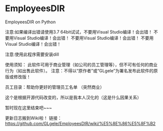 ﻿# EmployeesDIR
EmployeesDIR on Python

注意:如果编译出错请使用3.7 64bit试试，不要用Visual Studio编译！会出错！
不要用Visual Studio编译！会出错！
不要用Visual Studio编译！会出错！
不要用Visual Studio编译！会出错！

注意:使用此程序需要安装dill

使用须知：
此软件可用于商业管理（如公司的员工管理等），但不可有任何的商业行为（如出售此软件）。
注意：不得以“原作者”或“GLgele”为署名发布此软件的原版或修改版！


员工目录：帮助你更好的管理员工名单
（突然商业）

这个是根据开源代码改变的，所以是我本人汉化的（这是什么因果关系）

暂时现在这里结束吧~~~

更新日志搬到Wiki啦！
链接：https://github.com/GLgele/EmployeesDIR/wiki/%E5%8E%86%E5%8F%B2
